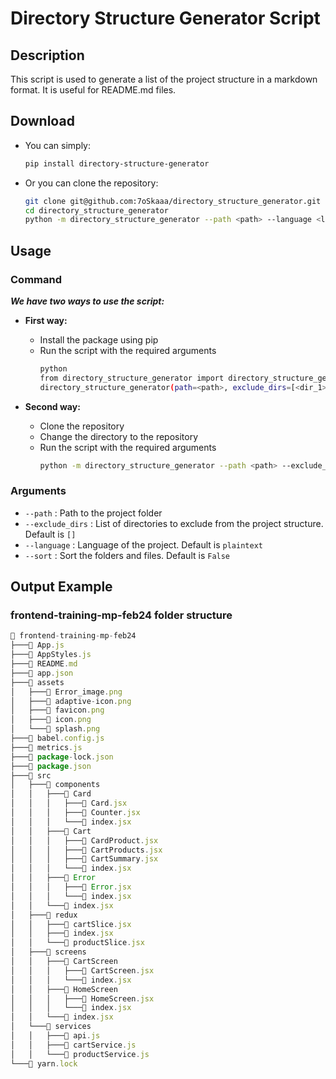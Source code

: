 # Directory Structure Generator Script

## Description

This script is used to generate a list of the project structure in a markdown format. It is useful for README.md files.

## Download

- You can simply:
    ```bash
    pip install directory-structure-generator 
    ```
  
- Or you can clone the repository:

    ```bash
    git clone git@github.com:7oSkaaa/directory_structure_generator.git
    cd directory_structure_generator
    python -m directory_structure_generator --path <path> --language <language> --sort <sort>
    ```  

## Usage

### Command

***We have two ways to use the script:***
- **First way:**
  - Install the package using pip
  - Run the script with the required arguments
    ```bash
    python
    from directory_structure_generator import directory_structure_generator
    directory_structure_generator(path=<path>, exclude_dirs=[<dir_1>, <dir_2>, <dir_3>], language=<language>, sort=<sort>)
    ```

- **Second way:** 
  - Clone the repository
  - Change the directory to the repository
  - Run the script with the required arguments
      ```bash
      python -m directory_structure_generator --path <path> --exclude_dirs <dir_1> <dir_2> <dir_3> --language <language> --sort <sort>
      ```

### Arguments

- `--path` : Path to the project folder
- `--exclude_dirs` : List of directories to exclude from the project structure. Default is `[]`
- `--language` : Language of the project. Default is `plaintext`
- `--sort` : Sort the folders and files. Default is `False`

## Output Example

### frontend-training-mp-feb24 folder structure

```js
📁 frontend-training-mp-feb24
├───📄 App.js
├───📄 AppStyles.js
├───📄 README.md
├───📄 app.json
├───📁 assets
│   ├───📄 Error_image.png
│   ├───📄 adaptive-icon.png
│   ├───📄 favicon.png
│   ├───📄 icon.png
│   └───📄 splash.png
├───📄 babel.config.js
├───📄 metrics.js
├───📄 package-lock.json
├───📄 package.json
├───📁 src
│   ├───📁 components
│   │   ├───📁 Card
│   │   │   ├───📄 Card.jsx
│   │   │   ├───📄 Counter.jsx
│   │   │   └───📄 index.jsx
│   │   ├───📁 Cart
│   │   │   ├───📄 CardProduct.jsx
│   │   │   ├───📄 CartProducts.jsx
│   │   │   ├───📄 CartSummary.jsx
│   │   │   └───📄 index.jsx
│   │   ├───📁 Error
│   │   │   ├───📄 Error.jsx
│   │   │   └───📄 index.jsx
│   │   └───📄 index.jsx
│   ├───📁 redux
│   │   ├───📄 cartSlice.jsx
│   │   ├───📄 index.jsx
│   │   └───📄 productSlice.jsx
│   ├───📁 screens
│   │   ├───📁 CartScreen
│   │   │   ├───📄 CartScreen.jsx
│   │   │   └───📄 index.jsx
│   │   ├───📁 HomeScreen
│   │   │   ├───📄 HomeScreen.jsx
│   │   │   └───📄 index.jsx
│   │   └───📄 index.jsx
│   └───📁 services
│   │   ├───📄 api.js
│   │   ├───📄 cartService.js
│   │   └───📄 productService.js
└───📄 yarn.lock
```
